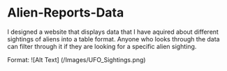 # Alien-Reports-Data
I designed a website that displays data that I have aquired about different sightings of aliens into a table format. Anyone who looks through the data can filter through it if they are looking for a specific alien sighting.


Format: ![Alt Text] (/Images/UFO_Sightings.png)
